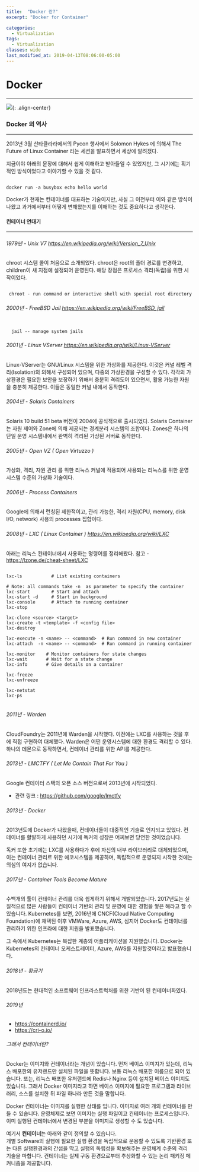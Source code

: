 ```yaml
---
title:  "Docker 란?"
excerpt: "Docker for Container"

categories:
  - Virtualization
tags:
  - Virtualization 
classes: wide
last_modified_at: 2019-04-13T08:06:00-05:00
---
```


# Docker 

***

![](https://keepinmindsh.github.io/lines/assets/img/docker_logo.png){: .align-center}

### Docker 의 역사 

***

 2013년 3월 산타클라라에서의 Pycon 행사에서 Solomon Hykes 에 의해서 The Future of Linux Container 라는 세션을 발표하면서 세상에 알려졌다.  

 지금이야 아래의 문장에 대해서 쉽게 이해하고 받아들일 수 있었지만, 그 시기에는 획기적인 방식이었다고 이야기할 수 있을 것 같다. 

```shell
 
docker run -a busybox echo hello world

```

Docker가 현재는 컨테이너를 대표하는 기술이지만, 사실 그 이전부터 이와 같은 방식이 나왔고 과거에서부터 어떻게 변해왔는지를 이해하는 것도 중요하다고 생각한다. 

#### 컨테이너 연대기  

***

###### 1979년 - Unix V7 <https://en.wikipedia.org/wiki/Version_7_Unix>

  chroot 시스템 콜이 처음으로 소개되었다. chroot은 root의 폴더 경로를 변경하고, children이 새 지점에 설정되어 운영된다. 해당 장점은 프로세스 격리(독립)을 위한 시작이었다. 

```shell

 chroot - run command or interactive shell with special root directory

```


###### 2000년 - FreeBSD Jail <https://en.wikipedia.org/wiki/FreeBSD_jail>

```shell

  jail -- manage system jails 

```

###### 2001년 - Linux VServer  <https://en.wikipedia.org/wiki/Linux-VServer>

 Linux-VServer는 GNU/Linux 시스템을 위한 가상화를 제공한다. 이것은 커널 레벨 격리(Isolation)의 의해서 구성되어 있으며, 다중의 가상환경을 구성할 수 있다. 
 각각의 가상환경은 필요한 보안을 보장하기 위해서 충분히 격리도어 있으면서, 활용 가능한 자원을 충분히 제공한다. 이들은 동일한 커널 내에서 동작한다. 

###### 2004년 - Solaris Containers 

 Solaris 10 build 51 beta 버전이 2004에 공식적으로 출시되었다. Solaris Container는 자원 제어와 Zone에 의해 제공되는 경계분리 시스템의 조합이다. Zones은 하나의 단일 운영 시스템내에서 완벽히 격리된 가상된 서버로 동작한다. 

###### 2005년 - Open VZ ( Open Virtuzzo )

 가상화, 격리, 자원 관리 를 위한 리눅스 커널에 적용되어 사용되는 리눅스를 위한 운영 시스템 수준의 가상화 기술이다. 

###### 2006년 - Process Containers 

 Google에 의해서 런칭된 제한적이고, 관리 가능한, 격리 자원(CPU, memory, disk I/O, network) 사용의 processes 집합이다. 

###### 2008년 - LXC ( Linux Container ) <https://en.wikipedia.org/wiki/LXC>

 아래는 리눅스 컨테이너에서 사용하는 명령어를 정리해봤다. 참고 - <https://lzone.de/cheat-sheet/LXC>

```shell

lxc-ls           # List existing containers

# Note: all commands take -n  as parameter to specify the container 
lxc-start        # Start and attach
lxc-start -d     # Start in background
lxc-console      # Attach to running container
lxc-stop

lxc-clone <source> <target>
lxc-create -t <template> -f <config file>
lxc-destroy

lxc-execute -n <name> -- <command>  # Run command in new container
lxc-attach  -n <name> -- <command>  # Run command in running container

lxc-monitor    # Monitor containers for state changes
lxc-wait       # Wait for a state change
lxc-info       # Give details on a container

lxc-freeze
lxc-unfreeze

lxc-netstat
lxc-ps


```

###### 2011년 - Warden

 CloudFoundry는 2011년에 Warden을 시작했다. 이전에는 LXC를 사용하는 것을 후에 직접 구현하여 대체했다. Warden은 어떤 운영시스템에 대한 환경도 격리할 수 있다. 하나의 데몬으로 동작하면서, 컨테이너 관리를 위한 API를 제공한다. 

###### 2013년 - LMCTFY ( Let Me Contain That For You )

Google 컨테이터 스택의 오픈 소스 버전으로써 2013년에 시작되었다. 

- 관련 링크 : <https://github.com/google/lmctfy>

###### 2013년 - Docker 

2013년도에 Docker가 나왔을때, 컨테이너들이 대중적인 기술로 인지되고 있었다. 컨테이너를 활발하게 사용하던 시기에 독커의 성장은 어찌보면 당연한 것이었습니다. 

독커 또한 초기에는 LXC를 사용하다가 후에 자신의 내부 라이브러리로 대체되었으며, 이는 컨테이너 관리르 위한 에코시스템을 제공하며, 독립적으로 운영되지 시작한 것에는 의심의 여지가 없습니다. 

###### 2017년 - Container Tools Become Mature 

수백개의 툴이 컨테이너 관리를 더욱 쉽게하기 위해서 개발되었습니다. 2017년도는 실질적으로 많은 사람들이 컨테이너 기반의 관리 및 운영에 대한 경험을 쌓은 
해라고 할 수 있습니다. Kubernetes를 보면, 2016년에 CNCF(Cloud Native Computing Foundation)에 채택된 이후 VMWare, Azure, AWS, 심지어 Docker도 컨테이너를 관리하기 위한 인프라에 대한 지원을 발표했습니다. 

그 속에서 Kubernetes는 복잡한 계층의 어플리케이션을 지원했습니다. Docker는 Kubernetes의 컨테이너 오케스트레이터, Azure, AWS를 지원할것이라고 밣표했습니다. 

###### 2018년 - 황금기

2018년도는 현대적인 소프트웨어 인프라스트럭처를 위한 기반이 된 컨테이너화였다. 

###### 2019년 

- https://containerd.io/
- https://cri-o.io/

###### 그래서 컨테이너란?

 Docker는 이미지와 컨테이너라는 개념이 있습니다. 먼저 베이스 이미지가 있는데, 리눅스 배포한의 유저랜드만 설치된 파일을 뜻합니다. 
 보통 리눅스 배포한 이름으로 되어 있습니다. 또는, 리눅스 배포한 유저랜드에 Redis나 Nginx 등이 설치된 베이스 이미지도 있습니다. 
 그래서 Docker 이미지라고 하면 베이스 이미지에 필요한 프로그램과 라이브러리, 소스를 설치한 뒤 파일 하나라 만든 것을 말합니다. 

 Docker 컨테이너는 이미지를 실행한 상태를 입니다. 이미지로 여러 개의 컨테이너를 만들 수 있습니다. 운영체제로 보면 이미지는 실행 파일이고
 컨테이너는 프로세스입니다. 이미 실행된 컨테이너에서 변경된 부분을 이미지로 생성할 수 도 있습니다. 

 여기서 **컨테이너**는 아래와 같이 정의할 수 있습니다.  
개별 Software의 실행에 필요한 실행 환경을 독립적으로 운용할 수 있도록 기반환경 또는 다른 실행환경과의 간섭을 막고 실행의 독립성을 
확보해주는 운영체계 수준의 격리 기술을 마합니다. 컨테이너는 실제 구동 환경으로부터 추상화할 수 있는 논리 패키징 메커니즘을 제공합니다.
